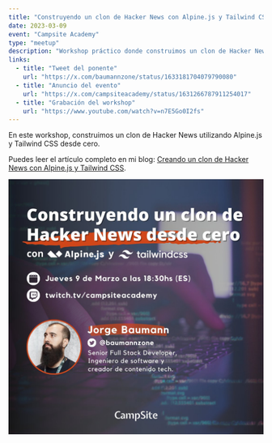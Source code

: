 ```yaml
---
title: "Construyendo un clon de Hacker News con Alpine.js y Tailwind CSS"
date: 2023-03-09
event: "Campsite Academy"
type: "meetup"
description: "Workshop práctico donde construimos un clon de Hacker News utilizando Alpine.js y Tailwind CSS"
links:
  - title: "Tweet del ponente"
    url: "https://x.com/baumannzone/status/1633181704079790080"
  - title: "Anuncio del evento"
    url: "https://x.com/campsiteacademy/status/1631266787911254017"
  - title: "Grabación del workshop"
    url: "https://www.youtube.com/watch?v=n7E5Go0I2fs"
---
```


En este workshop, construimos un clon de Hacker News utilizando Alpine.js y Tailwind CSS desde cero.

<!-- /src/content/blog/creando-un-clon-de-hacker-news-con-alpinejs-y-tailwind-css.md -->

Puedes leer el artículo completo en mi blog: [Creando un clon de Hacker News con Alpine.js y Tailwind CSS](https://baumannzone.dev/blog/creando-un-clon-de-hacker-news-con-alpinejs-y-tailwind-css).

![Workshop Alpine.js - Campsite Academy](../../assets/talks/alpine-hacker-news/main.png)
